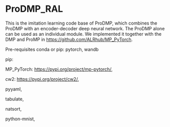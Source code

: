 # ProDMP_RAL
This is the imitation learning code base of ProDMP, which combines the ProDMP with an encoder-decoder deep neural network.
The ProDMP alone can be used as an individual module. We implemented it together with the DMP and ProMP in https://github.com/ALRhub/MP_PyTorch. 


Pre-requisites
conda or pip:
pytorch, wandb

pip:

MP_PyTorch: https://pypi.org/project/mp-pytorch/,

cw2: https://pypi.org/project/cw2/,

pyyaml,

tabulate,

natsort,

python-mnist,

